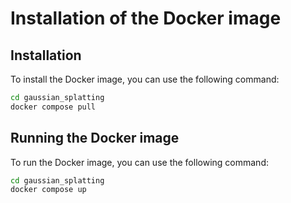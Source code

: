 # Installation of the Docker image

## Installation

To install the Docker image, you can use the following command:

```bash
cd gaussian_splatting
docker compose pull 
```

## Running the Docker image

To run the Docker image, you can use the following command:

```bash
cd gaussian_splatting
docker compose up
```
